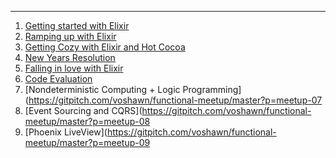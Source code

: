 ---
1. [Getting started with Elixir](https://gitpitch.com/voshawn/functional-meetup/master?p=meetup-01)
1. [Ramping up with Elixir](https://gitpitch.com/voshawn/functional-meetup/master?p=meetup-02)
1. [Getting Cozy with Elixir and Hot Cocoa](https://gitpitch.com/voshawn/functional-meetup/master?p=meetup-03)
1. [New Years Resolution](https://gitpitch.com/voshawn/functional-meetup/master?p=meetup-04)
1. [Falling in love with Elixir](https://gitpitch.com/voshawn/functional-meetup/master?p=meetup-05)
1. [Code Evaluation](https://gitpitch.com/voshawn/functional-meetup/master?p=meetup-06)
1. [Nondeterministic Computing + Logic Programming](https://gitpitch.com/voshawn/functional-meetup/master?p=meetup-07
1. [Event Sourcing and CQRS](https://gitpitch.com/voshawn/functional-meetup/master?p=meetup-08
1. [Phoenix LiveView](https://gitpitch.com/voshawn/functional-meetup/master?p=meetup-09
